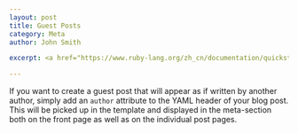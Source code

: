 ```yaml
---
layout: post
title: Guest Posts
category: Meta
author: John Smith

excerpt: <a href="https://www.ruby-lang.org/zh_cn/documentation/quickstart/">How to quickly create guest blogs with a different author.</a>

---
```


If you want to create a guest post that will appear as if written by another author, simply add an `author` attribute to the 
YAML header of your blog post. This will be picked up in the template and displayed in the meta-section both on the front page 
as well as on the individual post pages.
